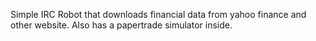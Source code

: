 Simple IRC Robot that downloads financial data from yahoo finance and other website. Also has a papertrade simulator inside.



